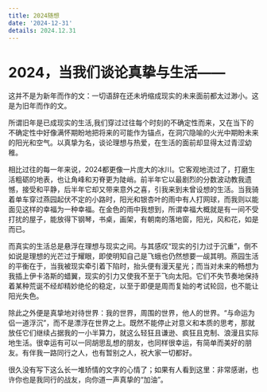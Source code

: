 ```yaml
---
title: 2024随想
date: '2024-12-31'
details: 2024.12.31
---
```

# 2024，当我们谈论真挚与生活——

这并不是为新年而作的文：一切语辞在还未坍缩成现实的未来面前都太过渺小。这是为旧年而作的文。

所谓旧年是已成现实的生活,我们穿过过往每个时刻的不确定性而来，又在当下的不确定性中好像满怀期盼地把将来的可能作为锚点，在洞穴隐喻的火光中期盼未来的阳光和空气。以真挚为名，谈论理想与热爱，在生活的面前却显得太过青涩幼稚。

相比过往的每一年来说，2024都更像一片庞大的冰川。它客观地流过了，打磨生活粗砺的地表，也让角峰和刃脊更为陡峭。前半年它以最剧烈的分数波动教我遗憾，接受和平静，后半年它却又带来意外之喜，引我来到未曾设想的生活。当我骑着单车穿过燕园起伏不定的小路时，阳光和银杏叶的雨中有人打网球，而我则以能面见这样的幸福为一种幸福。在金色的雨中我想到，所谓幸福大概就是有一间不受打扰的屋子，能放得下钢琴，书桌，画架，有朝南的落地窗，阳光，风和花，如是而已。

而真实的生活总是悬浮在理想与现实之间。与其感叹“现实的引力过于沉重”，倒不如说是理想的光芒过于耀眼，即使明知自己是飞蛾也仍然想要一觇其明。燕园生活的平衡在于，当我被现实牵引着下陷时，抬头便有漫天星光；而当对未来的畅想为我插上伊卡洛斯的蜡翼，现实的引力又使我不至于飞向太阳。它们不失节奏地保持着某种荒诞不经却精妙绝伦的稳定，以至于即便是周而复始的考试轮回，也不能让阳光失色。

除此之外便是真挚地对待世界：我的世界，周围的世界，他人的世界。“与命运为侣一道浮沉”，而不是漂浮在世界之上。既然不能停止对意义和本质的思考，那就放任它们继续占据我的一小半算力，就这么轻狂且谦逊、疯狂且克制、浪漫且实际地生活。很幸运有可以一同胡思乱想的朋友，也同样很幸运，有简单而美好的朋友。有伴我一路同行之人，也有暂别之人，祝大家一切都好。

很久没有写下这么长一堆矫情的文字的心情了；如果有人看到这里：非常感谢，也许你也是我同行的战友，向你道一声真挚的“加油”。
